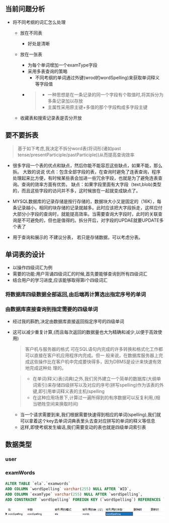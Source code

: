 ## 当前问题分析

- 将不同考纲的词汇怎么处理
  - 放在不同表

    - 好处是清晰
    
  - 放在一张表
  
    - 为每个单词增加一个examType字段
    - 采用多表查询的策略
      - 不同考纲的单词通过外键(wrod的wordSpelling)来获取单词释义等字段值
    - > - 一种思想是在一条记录的同一个字段有个取值时,将其拆分为多条记录加以存放
      > - 主属性采用原主键+多值的那个字段构成多字段主键
      >
    
  - 收藏表和搜索记录表是否分开放

## 要不要拆表

> 基于如下考虑,我决定不拆分word表(将词形(诸如past tense/presentParticiple/pastParticiple))从而提高查询效率



- 很多字段一个表的优点和缺点，然后你能不能容忍这些缺点，如果不能，那么拆。 大致的说说 优点：包含全部字段的表，在查询时避免了连表查询，程序处理起来比方便，有时候某些表会加进一些冗余字段，也就是为了避免连表查询。查询的效率方面有优势。 缺点：如果字段里面有大字段（text,blob)类型的，而且这些字段的访问并不多，这时候放在一起就变成缺点了。 

- MYSQL数据库的记录存储是按行存储的，数据块大小又是固定的（16K），每条记录越小，相同的块存储的记录就越多。此时应该把大字段拆走，这样应付大部分小字段的查询时，就能提高效率。当需要查询大字段时，此时的关联查询是不可避免的，但也是值得的。拆分开后，对字段的UPDAE就要UPDATE多个表了

- 用于查询和展示的 不建议分表， 若只是存储数据，可以考虑分表。

  

## 单词表的设计

* 以操作四级词汇为例
* 需要的功能:用户背诵四级词汇的时候,首先要能够查询到所有四级词汇
* 结合用户的学习进度,应该能够取得第i个四级词汇

### 将数据库四级数据全部返回,由后端再计算选出指定序号的单词

### 由数据库直接查询到指定需要的四级单词

- 经过我的斟酌,决定由数据库直接返回指定序号的四级单词
- 这可以减少重复计算,(而且每次返回的数据量也大为精确和减少,以便于高效使用)

  > 客户机与服务器的格式 可在SQL语句内完成的许多转换和格式化工作都可以直接在客户机应用程序内完成。但一
  > 般来说，在数据库服务器上完成这些操作比在客户机中完成要快得多，因为DBMS是设计来快速有效地完成这种处
  > 理的。
  >

  > - 在单词(释义)表(词典)之外,我们另外建立一个简单的数据库(大纲单词索引)来存储四级拼写以及对应的序号(拼写spelling)作为该表的外键,即引用单词释义表的主机(spelling
  > - 在这种应用场景下,计算过一遍所得到的有序数据可以反复利用,(相当牺牲空间来换取时间)
  >

  - 当一个请求需要到来,我们根据需要快速得到相应的单词(spelling),我们就可以拿着这个key去单词词典表里头去查对应拼写的单词的释义等信息
  - 这样,即使考纲发生编话,我们需要变动的表也就是四级单词索引表

## 数据类型

### user

### examWords

```sql
ALTER TABLE `ela`.`examwords` 
ADD COLUMN `wordSpelling` varchar(255) NULL AFTER `WID`,
ADD COLUMN `examType` varchar(255) NULL AFTER `wordSpelling`,
ADD CONSTRAINT `wordSpelling` FOREIGN KEY (`wordSpelling`) REFERENCES `ela`.`words` (`wordSpelling`);
```

![1648170962804.png](image/DataBase/1648170962804.png)
